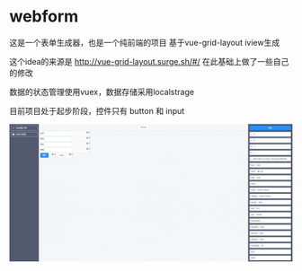 # webform
这是一个表单生成器，也是一个纯前端的项目
基于vue-grid-layout iview生成

这个idea的来源是 http://vue-grid-layout.surge.sh/#/
在此基础上做了一些自己的修改

数据的状态管理使用vuex，数据存储采用localstrage

目前项目处于起步阶段，控件只有 button 和 input


![效果演示](https://github.com/HinduLotus/webform/blob/master/static/%E6%BC%94%E7%A4%BA.png)

